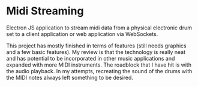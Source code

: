 # Midi Streaming

Electron JS application to stream midi data from a physical electronic drum set to a client application or web application via WebSockets. 

This project has mostly finished in terms of features (still needs graphics and a few basic features). My review 
is that the technology is really neat and has potential to be incorporated in other music applications and expanded with more MIDI
instruments. The roadblock that I have hit is with the audio playback. In my attempts, recreating the sound of the drums with 
the MIDI notes always left something to be desired.
